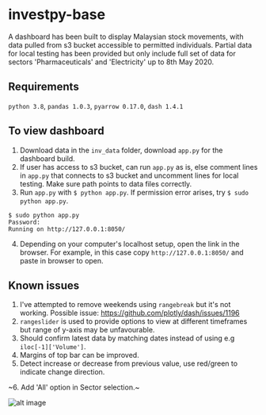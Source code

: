 # investpy-base
A dashboard has been built to display Malaysian stock movements, with data pulled from s3 bucket accessible to permitted individuals. Partial data for local testing has been provided but only include full set of data for sectors 'Pharmaceuticals' and 'Electricity' up to 8th May 2020.

## Requirements
`python 3.8`,
`pandas 1.0.3`,
`pyarrow 0.17.0`,
`dash 1.4.1`

##  To view dashboard
1. Download data in the `inv_data` folder, download `app.py` for the dashboard build.
2. If user has access to s3 bucket, can run `app.py` as is, else comment lines in `app.py` that connects to s3 bucket and uncomment lines for local testing. Make sure path points to data files correctly.
3. Run `app.py` with `$ python app.py`. If permission error arises, try `$ sudo python app.py`.
```
$ sudo python app.py
Password:
Running on http://127.0.0.1:8050/
```
4. Depending on your computer's localhost setup, open the link in the browser. For example, in this case copy `http://127.0.0.1:8050/` and paste in browser to open.

## Known issues
1. I've attempted to remove weekends using `rangebreak` but it's not working. Possible issue: https://github.com/plotly/dash/issues/1196
2. `rangeslider` is used to provide options to view at different timeframes but range of y-axis may be unfavourable.
3. Should confirm latest data by matching dates instead of using e.g `iloc[-1]['Volume']`.
4. Margins of top bar can be improved.
5. Detect increase or decrease from previous value, use red/green to indicate change direction.

~6. Add 'All' option in Sector selection.~

![alt image](https://github.com/ziqing-ang/investpy-base/blob/master/images/investmy_dash.png?raw=true)

